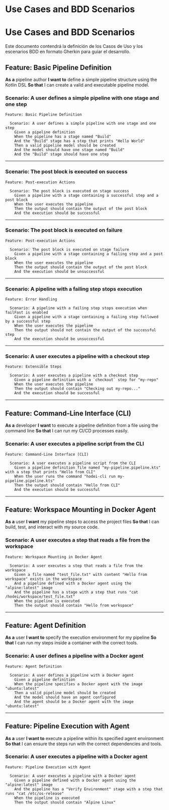 # Use Cases and BDD Scenarios

# Use Cases and BDD Scenarios

Este documento contendrá la definición de los Casos de Uso y los escenarios BDD en formato Gherkin para guiar el desarrollo.

## Feature: Basic Pipeline Definition

**As a** pipeline author
**I want to** define a simple pipeline structure using the Kotlin DSL
**So that** I can create a valid and executable pipeline model.

### Scenario: A user defines a simple pipeline with one stage and one step

```gherkin
Feature: Basic Pipeline Definition

  Scenario: A user defines a simple pipeline with one stage and one step
    Given a pipeline definition
    When the pipeline has a stage named "Build"
    And the "Build" stage has a step that prints "Hello World"
    Then a valid pipeline model should be created
    And the model should have one stage named "Build"
    And the "Build" stage should have one step
```

---

### Scenario: The post block is executed on success

```gherkin
Feature: Post-execution Actions

  Scenario: The post block is executed on stage success
    Given a pipeline with a stage containing a successful step and a post block
    When the user executes the pipeline
    Then the output should contain the output of the post block
    And the execution should be successful
```

---

### Scenario: The post block is executed on failure

```gherkin
Feature: Post-execution Actions

  Scenario: The post block is executed on stage failure
    Given a pipeline with a stage containing a failing step and a post block
    When the user executes the pipeline
    Then the output should contain the output of the post block
    And the execution should be unsuccessful
```

---

### Scenario: A pipeline with a failing step stops execution

```gherkin
Feature: Error Handling

  Scenario: A pipeline with a failing step stops execution when failFast is enabled
    Given a pipeline with a stage containing a failing step followed by a successful step
    When the user executes the pipeline
    Then the output should not contain the output of the successful step
    And the execution should be unsuccessful
```

---

### Scenario: A user executes a pipeline with a checkout step

```gherkin
Feature: Extensible Steps

  Scenario: A user executes a pipeline with a checkout step
    Given a pipeline definition with a `checkout` step for "my-repo"
    When the user executes the pipeline
    Then the output should contain "Checking out my-repo..."
    And the execution should be successful
```

---

## Feature: Command-Line Interface (CLI)

**As a** developer
**I want** to execute a pipeline definition from a file using the command line
**So that** I can run my CI/CD processes easily.

### Scenario: A user executes a pipeline script from the CLI

```gherkin
Feature: Command-Line Interface (CLI)

  Scenario: A user executes a pipeline script from the CLI
    Given a pipeline definition file named "my-pipeline.pipeline.kts" with a step that prints "Hello from CLI"
    When the user runs the command "hodei-cli run my-pipeline.pipeline.kts"
    Then the output should contain "Hello from CLI"
    And the execution should be successful
```

---

## Feature: Workspace Mounting in Docker Agent

**As a** user
**I want** my pipeline steps to access the project files
**So that** I can build, test, and interact with my source code.

### Scenario: A user executes a step that reads a file from the workspace

```gherkin
Feature: Workspace Mounting in Docker Agent

  Scenario: A user executes a step that reads a file from the workspace
    Given a file named "test_file.txt" with content "Hello from workspace" exists in the workspace
    And a pipeline defined with a Docker agent using the "alpine:latest" image
    And the pipeline has a stage with a step that runs "cat /hodei/workspace/test_file.txt"
    When the pipeline is executed
    Then the output should contain "Hello from workspace"
```

---


## Feature: Agent Definition

**As a** user
**I want to** specify the execution environment for my pipeline
**So that** I can run my steps inside a container with the correct tools.

### Scenario: A user defines a pipeline with a Docker agent

```gherkin
Feature: Agent Definition

  Scenario: A user defines a pipeline with a Docker agent
    Given a pipeline definition
    When the pipeline specifies a Docker agent with the image "ubuntu:latest"
    Then a valid pipeline model should be created
    And the model should have an agent configured
    And the agent should be a Docker agent with the image "ubuntu:latest"
```

---

## Feature: Pipeline Execution with Agent

**As a** user
**I want to** execute a pipeline within its specified agent environment
**So that** I can ensure the steps run with the correct dependencies and tools.

### Scenario: A user executes a pipeline with a Docker agent

```gherkin
Feature: Pipeline Execution with Agent

  Scenario: A user executes a pipeline with a Docker agent
    Given a pipeline defined with a Docker agent using the "alpine:latest" image
    And the pipeline has a "Verify Environment" stage with a step that runs "cat /etc/os-release"
    When the pipeline is executed
    Then the output should contain "Alpine Linux"
```
